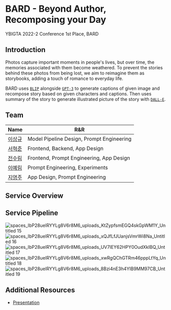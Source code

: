 # BARD - Beyond Author, Recomposing your Day
YBIGTA 2022-2 Conference 1st Place, BARD

## Introduction
Photos capture important moments in people's lives, but over time, the memories associated with them become weathered. To prevent the stories behind these photos from being lost, we aim to reimagine them as storybooks, adding a touch of romance to everyday life.

BARD uses [`BLIP`](https://github.com/salesforce/BLIP) alongside [`GPT-3`](https://openai.com/product/gpt-4) to generate captions of given image and recompose story based on given characters and captions. Then uses summary of the story to generate illustrated picture of the story with [`DALL-E`](https://openai.com/product/dall-e-2).

## Team
|Name| R&R |
|--|--|
| [이상규](https://github.com/oddqueue) | Model Pipeline Design, Prompt Engineering |
| [서혁준](https://github.com/ANTARES-KOR) | Frontend, Backend, App Design |
| [전수림](https://github.com/suriming) | Frontend, Prompt Engineering, App Design |
| [이예림]() | Prompt Engineering, Experiments |
| [지영주]() | App Design, Prompt Engineering |

## Service Overview


## Service Pipeline
![spaces_IbP28uelRYYLg8V6r8M6_uploads_KtZypfsmEGQ4skGpWM1Y_Untitled 15](https://user-images.githubusercontent.com/75557859/230571799-48aaf45f-45c5-46d7-9ab9-80dcaf7ee8a7.png)
![spaces_IbP28uelRYYLg8V6r8M6_uploads_xQJfLfJUanjsVmrWi8Na_Untitled 16](https://user-images.githubusercontent.com/75557859/230571829-8288ea5d-350c-41c1-81df-368aa7a033c0.png)
![spaces_IbP28uelRYYLg8V6r8M6_uploads_UV7IEY62HPY0OudXkIBQ_Untitled 17](https://user-images.githubusercontent.com/75557859/230572016-99a065af-a0c2-4aa1-a485-a8539693cd54.png)
![spaces_IbP28uelRYYLg8V6r8M6_uploads_xwRgQChGTRm46pppLtYq_Untitled 18](https://user-images.githubusercontent.com/75557859/230571887-e25370f1-285c-45f4-89ca-b0dae0693afa.png)
![spaces_IbP28uelRYYLg8V6r8M6_uploads_8Bzi4nE3h4YIB9MM97CB_Untitled 19](https://user-images.githubusercontent.com/75557859/230571998-0362d6f5-d9c2-4878-9f87-754b9cff91b5.png)



## Additional Resources
- [Presentation](https://youtu.be/3xmZVlLqj1s)

